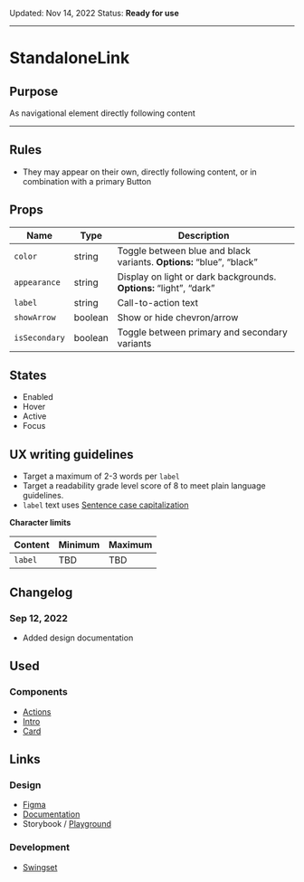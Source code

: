 Updated: Nov 14, 2022
Status: **Ready for use**

---

# StandaloneLink

## Purpose

As navigational element directly following content

---

## Rules

- They may appear on their own, directly following content, or in combination with a primary Button

## Props

| Name          | Type    | Description                                                          |
| ------------- | ------- | -------------------------------------------------------------------- |
| `color`       | string  | Toggle between blue and black variants. **Options:** “blue”, “black” |
| `appearance`  | string  | Display on light or dark backgrounds. **Options:** “light”, “dark”   |
| `label`       | string  | Call-to-action text                                                  |
| `showArrow`   | boolean | Show or hide chevron/arrow                                           |
| `isSecondary` | boolean | Toggle between primary and secondary variants                        |

## States

- Enabled
- Hover
- Active
- Focus

## UX writing guidelines

- Target a maximum of 2-3 words per `label`
- Target a readability grade level score of 8 to meet plain language guidelines.
- `label` text uses [Sentence case capitalization](https://apastyle.apa.org/style-grammar-guidelines/capitalization/sentence-case)

**Character limits**

| Content | Minimum | Maximum |
| ------- | ------- | ------- |
| `label` | TBD     | TBD     |

## Changelog

### Sep 12, 2022

- Added design documentation

## Used

### Components

- [Actions](https://hashicorp-wpl-documentation.vercel.app/components/actions)
- [Intro](https://hashicorp-wpl-documentation.vercel.app/components/intro)
- [Card](https://hashicorp-wpl-documentation.vercel.app/components/card)

## Links

### Design

- [Figma](https://www.figma.com/file/7cYgDM618stjYUHDqAfRec/Components?node-id=2824%3A11407)
- [Documentation](https://hashicorp-wpl-documentation.vercel.app/components/standalone-link)
- Storybook / [Playground](https://hashicorp-web-presence.vercel.app/playground/standalone-link)

### Development

- [Swingset](https://react-components.vercel.app/components/standalonelink)
